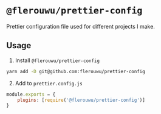 # `@flerouwu/prettier-config`
Prettier configuration file used for different projects I make.

## Usage
1. Install `@flerouwu/prettier-config`
```bash
yarn add -D git@github.com:flerouwu/prettier-config
```

2. Add to `prettier.config.js`
```js
module.exports = {
	plugins: [require('@flerouwu/prettier-config')]
}
```